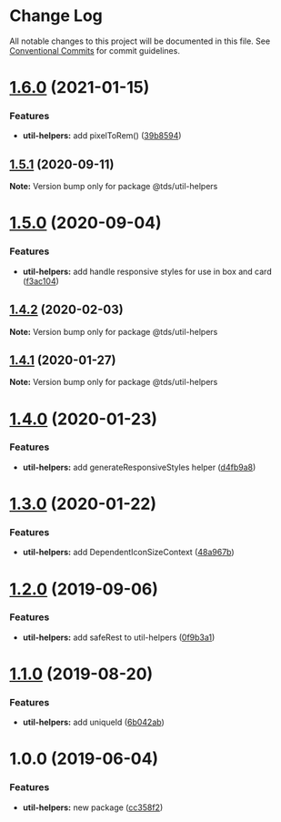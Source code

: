 # Change Log

All notable changes to this project will be documented in this file.
See [Conventional Commits](https://conventionalcommits.org) for commit guidelines.

# [1.6.0](https://github.com/telus/tds-core/compare/@tds/util-helpers@1.5.1...@tds/util-helpers@1.6.0) (2021-01-15)


### Features

* **util-helpers:** add pixelToRem() ([39b8594](https://github.com/telus/tds-core/commit/39b8594c365a62c75bb3e27d65687b75c35945fe))





## [1.5.1](https://github.com/telus/tds-core/compare/@tds/util-helpers@1.5.0...@tds/util-helpers@1.5.1) (2020-09-11)

**Note:** Version bump only for package @tds/util-helpers





# [1.5.0](https://github.com/telus/tds-core/compare/@tds/util-helpers@1.4.2...@tds/util-helpers@1.5.0) (2020-09-04)


### Features

* **util-helpers:** add handle responsive styles for use in box and card ([f3ac104](https://github.com/telus/tds-core/commit/f3ac10457cb57025abc48565939f6456711dede1))





## [1.4.2](https://github.com/telus/tds-core/compare/@tds/util-helpers@1.4.1...@tds/util-helpers@1.4.2) (2020-02-03)

**Note:** Version bump only for package @tds/util-helpers





## [1.4.1](https://github.com/telus/tds-core/compare/@tds/util-helpers@1.4.0...@tds/util-helpers@1.4.1) (2020-01-27)

**Note:** Version bump only for package @tds/util-helpers





# [1.4.0](https://github.com/telus/tds-core/compare/@tds/util-helpers@1.3.0...@tds/util-helpers@1.4.0) (2020-01-23)


### Features

* **util-helpers:** add generateResponsiveStyles helper ([d4fb9a8](https://github.com/telus/tds-core/commit/d4fb9a8))





# [1.3.0](https://github.com/telus/tds-core/compare/@tds/util-helpers@1.2.0...@tds/util-helpers@1.3.0) (2020-01-22)


### Features

* **util-helpers:** add DependentIconSizeContext ([48a967b](https://github.com/telus/tds-core/commit/48a967b))





# [1.2.0](https://github.com/telus/tds-core/compare/@tds/util-helpers@1.1.0...@tds/util-helpers@1.2.0) (2019-09-06)


### Features

* **util-helpers:** add safeRest to util-helpers ([0f9b3a1](https://github.com/telus/tds-core/commit/0f9b3a1))





# [1.1.0](https://github.com/telus/tds-core/compare/@tds/util-helpers@1.0.0...@tds/util-helpers@1.1.0) (2019-08-20)


### Features

* **util-helpers:** add uniqueId ([6b042ab](https://github.com/telus/tds-core/commit/6b042ab))





# 1.0.0 (2019-06-04)

### Features

- **util-helpers:** new package ([cc358f2](https://github.com/telus/tds-core/commit/cc358f2))
